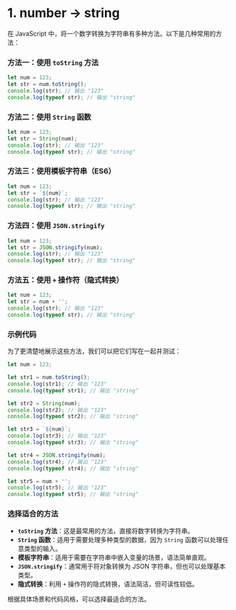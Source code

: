 

# 1. number -> string

在 JavaScript 中，将一个数字转换为字符串有多种方法。以下是几种常用的方法：

### 方法一：使用 `toString` 方法

```javascript
let num = 123;
let str = num.toString();
console.log(str); // 输出 "123"
console.log(typeof str); // 输出 "string"
```

### 方法二：使用 `String` 函数

```javascript
let num = 123;
let str = String(num);
console.log(str); // 输出 "123"
console.log(typeof str); // 输出 "string"
```

### 方法三：使用模板字符串（ES6）

```javascript
let num = 123;
let str = `${num}`;
console.log(str); // 输出 "123"
console.log(typeof str); // 输出 "string"
```

### 方法四：使用 `JSON.stringify`

```javascript
let num = 123;
let str = JSON.stringify(num);
console.log(str); // 输出 "123"
console.log(typeof str); // 输出 "string"
```

### 方法五：使用 `+` 操作符（隐式转换）

```javascript
let num = 123;
let str = num + '';
console.log(str); // 输出 "123"
console.log(typeof str); // 输出 "string"
```

### 示例代码

为了更清楚地展示这些方法，我们可以把它们写在一起并测试：

```javascript
let num = 123;

let str1 = num.toString();
console.log(str1); // 输出 "123"
console.log(typeof str1); // 输出 "string"

let str2 = String(num);
console.log(str2); // 输出 "123"
console.log(typeof str2); // 输出 "string"

let str3 = `${num}`;
console.log(str3); // 输出 "123"
console.log(typeof str3); // 输出 "string"

let str4 = JSON.stringify(num);
console.log(str4); // 输出 "123"
console.log(typeof str4); // 输出 "string"

let str5 = num + '';
console.log(str5); // 输出 "123"
console.log(typeof str5); // 输出 "string"
```

### 选择适合的方法

- **`toString` 方法**：这是最常用的方法，直接将数字转换为字符串。
- **`String` 函数**：适用于需要处理多种类型的数据，因为 `String` 函数可以处理任意类型的输入。
- **模板字符串**：适用于需要在字符串中嵌入变量的场景，语法简单直观。
- **`JSON.stringify`**：通常用于将对象转换为 JSON 字符串，但也可以处理基本类型。
- **隐式转换**：利用 `+` 操作符的隐式转换，语法简洁，但可读性较低。

根据具体场景和代码风格，可以选择最适合的方法。